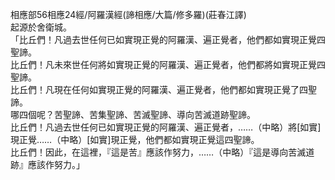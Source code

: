 相應部56相應24經/阿羅漢經(諦相應/大篇/修多羅)(莊春江譯)  
起源於舍衛城。  
「比丘們！凡過去世任何已如實現正覺的阿羅漢、遍正覺者，他們都如實現正覺四聖諦。  
比丘們！凡未來世任何將如實現正覺的阿羅漢、遍正覺者，他們都將如實現正覺四聖諦。  
比丘們！凡現在任何如實現正覺的阿羅漢、遍正覺者，他們都如實現正覺了四聖諦。  
哪四個呢？苦聖諦、苦集聖諦、苦滅聖諦、導向苦滅道跡聖諦。  
比丘們！凡過去世任何已如實現正覺的阿羅漢、遍正覺者，……（中略）將[如實]現正覺……（中略）[如實]現正覺，他們都如實現正覺這四聖諦。  
比丘們！因此，在這裡，『這是苦』應該作努力，……（中略）『這是導向苦滅道跡』應該作努力。」  
  
  
